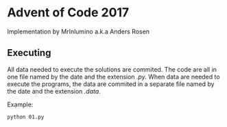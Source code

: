 # Advent of Code 2017

Implementation by MrInlumino a.k.a Anders Rosen


## Executing

All data needed to execute the solutions are commited. The code are all in one file named by the date and the extension *.py.* When data are needed to execute the programs, the data are commited in a separate file named by the date and the extension *.data*. 

Example: 
```
python 01.py

```

